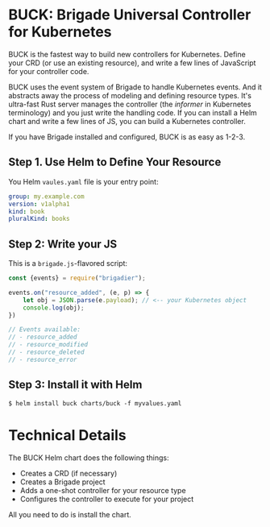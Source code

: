 # BUCK: Brigade Universal Controller for Kubernetes

BUCK is the fastest way to build new controllers for Kubernetes. Define your CRD (or use an existing resource), and write a few lines of JavaScript for your controller code.

BUCK uses the event system of Brigade to handle Kubernetes events. And it abstracts away the process of modeling and defining resource types. It's ultra-fast Rust server manages the controller (the _informer_ in Kubernetes terminology) and you just write the handling code. If you can install a Helm chart and write a few lines of JS, you can build a Kubernetes controller.

If you have Brigade installed and configured, BUCK is as easy as 1-2-3.

## Step 1. Use Helm to Define Your Resource

You Helm `vaules.yaml` file is your entry point:

```yaml
group: my.example.com
version: v1alpha1
kind: book
pluralKind: books
```

## Step 2: Write your JS

This is a `brigade.js`-flavored script:

```javascript
const {events} = require("brigadier");

events.on("resource_added", (e, p) => {
    let obj = JSON.parse(e.payload); // <-- your Kubernetes object
    console.log(obj);
})

// Events available:
// - resource_added
// - resource_modified
// - resource_deleted
// - resource_error
```

## Step 3: Install it with Helm

```console
$ helm install buck charts/buck -f myvalues.yaml
```

# Technical Details

The BUCK Helm chart does the following things:

- Creates a CRD (if necessary)
- Creates a Brigade project
- Adds a one-shot controller for your resource type
- Configures the controller to execute for your project

All you need to do is install the chart.